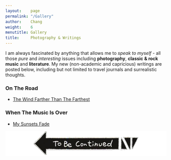 ```yaml
---
layout:    page
permalink: "/Gallery"
author:    Chang
weight:    6
menutitle: Gallery
title:     Photography & Writings
---
```


I am always fascinated by anything that allows me to <i>speak to myself</i> - all those *pure* and *interesting* issues including **photography**, **classic & rock music** and **literature**. My new (non-academic and capricious) writings are posted below, including but not limited to travel journals and surrealistic thoughts.

### On The Road

- [The Wind Farther Than The Farthest](http://localhost:4000/blog/writings/The_Wind_Farther_Than_The_Farthest)

### When The Music Is Over

- [My Sunsets Fade](http://localhost:4000/blog/writings/My_Sunsets_Fade)

![](../assets/To_be_continued.jpg)
